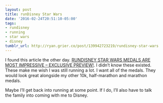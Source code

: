 ```yaml
---
layout: post
title: runDisney Star Wars
date: '2016-02-24T20:51:10-05:00'
tags:
- rundisney
- running
- star wars
- disney
tumblr_url: http://ryan.grier.co/post/139942723219/rundisney-star-wars
---
```

I found this article the other day. [RUNDISNEY STAR WARS MEDALS ARE MOST IMPRESSIVE – EXCLUSIVE PREVIEW!](http://www.starwars.com/news/rundisney-star-wars-medals-are-most-impressive-exclusive-preview). I didn’t know these existed. These make me wish I was still running a lot. I want all of the medals. They would look great alongside my other 10k, half-marathon and marathon medals.

Maybe I’ll get back into running at some point. If I do, I’ll also have to talk the family into coming with me to Disney.
